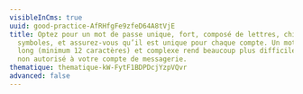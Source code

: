 ```yaml
---
visibleInCms: true
uuid: good-practice-AfRHfgFe9zfeD64A8tVjE
title: Optez pour un mot de passe unique, fort, composé de lettres, chiffres et
  symboles, et assurez-vous qu’il est unique pour chaque compte. Un mot de passe
  long (minimum 12 caractères) et complexe rend beaucoup plus difficile l'accès
  non autorisé à votre compte de messagerie.
thematique: thematique-kW-FytF1BDPDcjYzpVQvr
advanced: false
---
```

